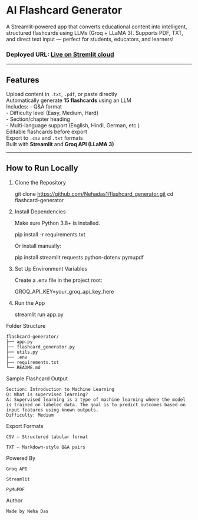 # AI Flashcard Generator

A Streamlit-powered app that converts educational content into intelligent, structured flashcards using LLMs (Groq + LLaMA 3). Supports PDF, TXT, and direct text input — perfect for students, educators, and learners!

### Deployed URL: [Live on Stremlit cloud](https://flashcardgenerator-d25faqg4ev6zqq35wzd8vy.streamlit.app/)

---

## Features

Upload content in `.txt`, `.pdf`, or paste directly  
Automatically generate **15 flashcards** using an LLM  
Includes:
    - Q&A format  
    - Difficulty level (Easy, Medium, Hard)  
    - Section/chapter heading  
    - Multi-language support (English, Hindi, German, etc.)  
 Editable flashcards before export  
 Export to `.csv` and `.txt` formats  
 Built with **Streamlit** and **Groq API (LLaMA 3)**

---

##  How to Run Locally

1. Clone the Repository

    git clone https://github.com/Nehadas1/flashcard_generator.git
    cd flashcard-generator

2. Install Dependencies

    Make sure Python 3.8+ is installed.

    pip install -r requirements.txt  

    Or install manually:

    pip install streamlit requests python-dotenv pymupdf

3. Set Up Environment Variables

    Create a .env file in the project root:

    GROQ_API_KEY=your_groq_api_key_here

4. Run the App

    streamlit run app.py

Folder Structure

    flashcard-generator/
    ├── app.py
    ├── flashcard_generator.py
    ├── utils.py
    ├── .env
    ├── requirements.txt
    └── README.md

 Sample Flashcard Output

    Section: Introduction to Machine Learning  
    Q: What is supervised learning?  
    A: Supervised learning is a type of machine learning where the model is trained on labeled data. The goal is to predict outcomes based on input features using known outputs.  
    Difficulty: Medium

 Export Formats

    CSV — Structured tabular format

    TXT — Markdown-style Q&A pairs

Powered By

    Groq API

    Streamlit

    PyMuPDF


 Author

    Made by Neha Das 


